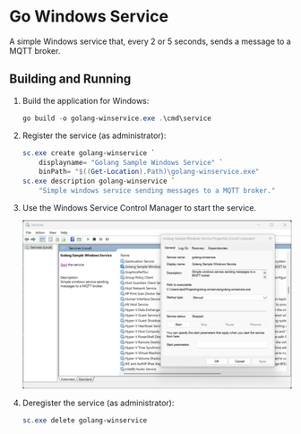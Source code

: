 # Go Windows Service

A simple Windows service that, every 2 or 5 seconds, sends a message to a MQTT broker.

## Building and Running

1. Build the application for Windows:

    ```Powershell
    go build -o golang-winservice.exe .\cmd\service
    ```

1. Register the service (as administrator):

    ```Powershell
    sc.exe create golang-winservice `
        displayname= "Golang Sample Windows Service" `
        binPath= "$((Get-Location).Path)\golang-winservice.exe"
    sc.exe description golang-winservice `
        "Simple windows service sending messages to a MQTT broker."
    ```

1. Use the Windows Service Control Manager to start the service.

    <img src="./.graphics/services-registry.png" alt="Services registry" width="500" height="300">

1. Deregister the service (as administrator):

    ```Powershell
    sc.exe delete golang-winservice
    ```
